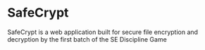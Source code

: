 # SafeCrypt
SafeCrypt is a  web application built for secure file encryption and decryption by the first batch of the SE Discipline Game
